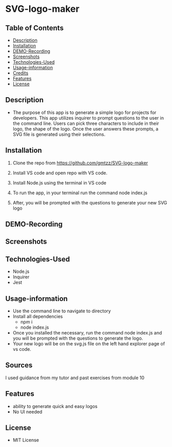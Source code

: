 # SVG-logo-maker

## Table of Contents
* [Description](#Description)
* [Installation](#Installation)
* [DEMO-Recording](#DEMO-Recording)
* [Screenshots](#Screenshots)
* [Technologies-Used](#Technologies-used)
* [Usage-information](#Usage-information)
* [Credits](#Credits)
* [Features](#Features)
* [License](#License)

## Description 
* The purpose of this app is to generate a simple logo for projects for developers. This app utilizes inquirer to prompt questions to the user in the command line. Users can pick three characters to include in their logo, the shape of the logo. Once the user answers these prompts, a SVG file is generated using their selections.
## Installation
1. Clone the repo from https://github.com/gmtzz/SVG-logo-maker 

2. Install VS code and open repo with VS code.

3. Install Node.js using the terminal in VS code

4. To run the app, in your terminal run the command node index.js

5. After, you will be prompted with the questions to generate your new SVG logo
## DEMO-Recording

## Screenshots

## Technologies-Used
* Node.js
* Inquirer
* Jest

## Usage-information
* Use the command line to navigate to directory
* Install all dependencies
    * npm i
    * node index.js
* Once you installed the necessary, run the command node index.js and you will be prompted with the questions to generate the logo.
* Your new logo will be on the svg.js file on the left hand explorer page of vs code.
## Sources
I used guidance from my tutor and past exercises from module 10
## Features
* ability to generate quick and easy logos
* No UI needed 
## License
* MIT License
